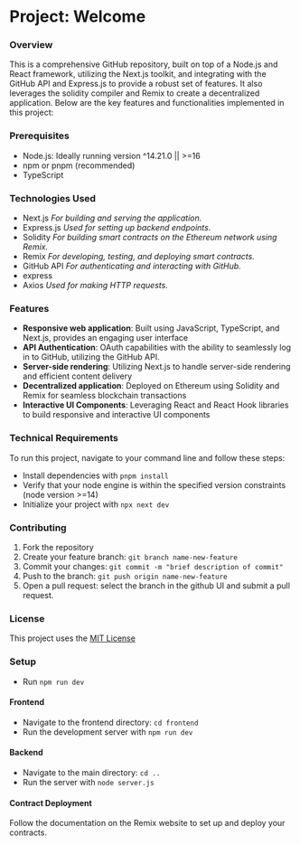 # Project: Welcome

### Overview

This is a comprehensive GitHub repository, built on top of a Node.js and React framework, utilizing the Next.js toolkit, and integrating with the GitHub API and Express.js to provide a robust set of features. It also leverages the solidity compiler and Remix to create a decentralized application. Below are the key features and functionalities implemented in this project:

### Prerequisites

- Node.js: Ideally running version ^14.21.0 || >=16
- npm or pnpm (recommended)
- TypeScript

### Technologies Used

-  Next.js
  *For building and serving the application.*
-  Express.js
  *Used for setting up backend endpoints.*
-  Solidity
  *For building smart contracts on the Ethereum network using Remix.*
-  Remix
  *For developing, testing, and deploying smart contracts.*
-  GitHub API
  *For authenticating and interacting with GitHub.*
-  express
-  Axios
  *Used for making HTTP requests.*

### Features

- **Responsive web application**: Built using JavaScript, TypeScript, and Next.js, provides an engaging user interface
- **API Authentication**: OAuth capabilities with the ability to seamlessly log in to GitHub, utilizing the GitHub API.
- **Server-side rendering**: Utilizing Next.js to handle server-side rendering and efficient content delivery
- **Decentralized application**: Deployed on Ethereum using Solidity and Remix for seamless blockchain transactions
- **Interactive UI Components**: Leveraging React and React Hook libraries to build responsive and interactive UI components

### Technical Requirements

To run this project, navigate to your command line and follow these steps:

* Install dependencies with `pnpm install`
* Verify that your node engine is within the specified version constraints (node version >=14)
* Initialize your project with `npx next dev`

### Contributing

1. Fork the repository
2. Create your feature branch: `git branch name-new-feature`
3. Commit your changes: `git commit -m "brief description of commit"`
4. Push to the branch: `git push origin name-new-feature`
5. Open a pull request: select the branch in the github UI and submit a pull request.

### License
This project uses the [MIT License](https://spdx.org/licenses/MIT.html)

### Setup
* Run `npm run dev`
#### Frontend
* Navigate to the frontend directory: `cd frontend`
* Run the development server with `npm run dev`

#### Backend
* Navigate to the main directory: `cd ..`
* Run the server with `node server.js`

#### Contract Deployment
Follow the documentation on the Remix website to set up and deploy your contracts.
